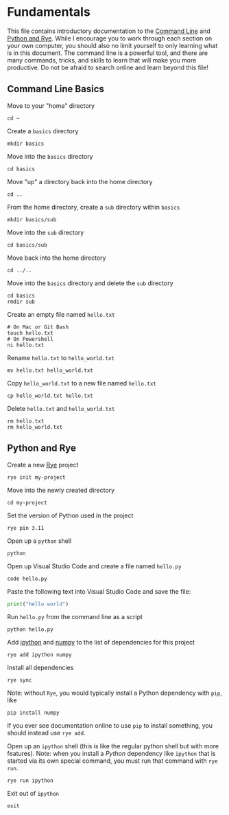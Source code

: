 # Fundamentals 

This file contains introductory documentation to the [Command Line](#command-line-basics) and [Python and Rye](#python-and-rye). While I encourage you to work through each section on your own computer, you should also no limit yourself to only learning what is in this document. The command line is a powerful tool, and there are many commands, tricks, and skills to learn that will make you more productive. Do not be afraid to search online and learn beyond this file!

## Command Line Basics

Move to your "home" directory
```
cd ~
```

Create a `basics` directory
```
mkdir basics
```

Move into the `basics` directory
```
cd basics
```

Move "up" a directory back into the home directory

```
cd ..
```

From the home directory, create a `sub` directory within `basics`

```
mkdir basics/sub
```

Move into the `sub` directory

```
cd basics/sub
```

Move back into the home directory

```
cd ../..
```

Move into the `basics` directory and delete the `sub` directory

```
cd basics
rmdir sub
```

Create an empty file named `hello.txt`

```
# On Mac or Git Bash
touch hello.txt
# On Powershell
ni hello.txt
```

Rename `hello.txt` to `hello_world.txt`

```
mv hello.txt hello_world.txt
```

Copy `hello_world.txt` to a new file named `hello.txt`

```
cp hello_world.txt hello.txt
```

Delete `hello.txt` and `hello_world.txt`

```
rm hello.txt
rm hello_world.txt
```

## Python and Rye

Create a new [Rye](https://rye-up.com/) project

```
rye init my-project
```

Move into the newly created directory

```
cd my-project
```

Set the version of Python used in the project
```
rye pin 3.11
```

Open up a `python` shell

```
python
```

Open up Visual Studio Code and create a file named `hello.py`

```
code hello.py
```

Paste the following text into Visual Studio Code and save the file:

```python
print("hello world")
```

Run `hello.py` from the command line as a script

```
python hello.py
```

Add [ipython](https://ipython.org/) and [numpy](https://numpy.org/) to the list of dependencies for this project

```
rye add ipython numpy
```

Install all dependencies

```
rye sync
```

Note: without `Rye`, you would typically install a Python dependency with `pip`, like 

```
pip install numpy
```

If you ever see documentation online to use `pip` to install something, you should instead use `rye add`.

Open up an `ipython` shell (this is like the regular python shell but with more features). Note: when you install a _Python_ dependency like `ipython` that is started via its own special command, you must run that command with `rye run`. 

```
rye run ipython
```

Exit out of `ipython`

```
exit
```
